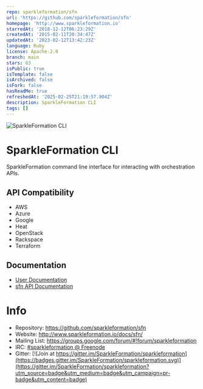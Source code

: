 ```yaml
---
repo: sparkleformation/sfn
url: 'https://github.com/sparkleformation/sfn'
homepage: 'http://www.sparkleformation.io'
starredAt: '2018-12-12T06:23:29Z'
createdAt: '2015-02-11T20:34:47Z'
updatedAt: '2023-02-12T13:42:23Z'
language: Ruby
license: Apache-2.0
branch: main
stars: 63
isPublic: true
isTemplate: false
isArchived: false
isFork: false
hasReadMe: true
refreshedAt: '2025-02-25T21:19:57.904Z'
description: SparkleFormation CLI
tags: []
---
```


![SparkleFormation CLI](img/sfn.jpg)

# SparkleFormation CLI

SparkleFormation command line interface for interacting
with orchestration APIs.

## API Compatibility

* AWS
* Azure
* Google
* Heat
* OpenStack
* Rackspace
* Terraform

## Documentation

* [User Documentation](http://www.sparkleformation.io/docs/sfn/)
* [sfn API Documentation](http://www.sparkleformation.io/docs/sfn/)

# Info

* Repository: https://github.com/sparkleformation/sfn
* Website: http://www.sparkleformation.io/docs/sfn/
* Mailing List: https://groups.google.com/forum/#!forum/sparkleformation
* IRC: [#sparkleformation @ Freenode](https://webchat.freenode.net/?channels=#sparkleformation)
* Gitter: [![Join at https://gitter.im/SparkleFormation/sparkleformation](https://badges.gitter.im/SparkleFormation/sparkleformation.svg)](https://gitter.im/SparkleFormation/sparkleformation?utm_source=badge&utm_medium=badge&utm_campaign=pr-badge&utm_content=badge)


[miasma]: http://miasma-rb.github.io/miasma/
